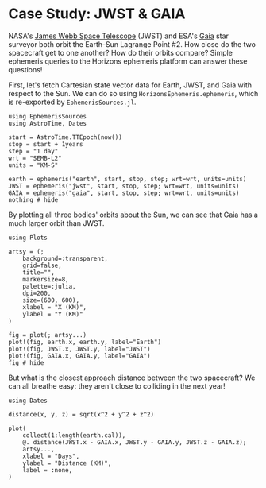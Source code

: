 # Case Study: JWST & GAIA

NASA's [James Webb Space Telescope](https://science.nasa.gov/mission/webb/)
(JWST) and ESA's [Gaia](https://www.esa.int/Science_Exploration/Space_Science/Gaia) 
star surveyor both orbit the Earth-Sun Lagrange Point \#2. How close do the two
spacecraft get to one another? How do their orbits compare? Simple ephemeris
queries to the Horizons ephemeris platform can answer these questions!

First, let's fetch Cartesian state vector data for Earth, JWST, and Gaia with
respect to the Sun. We can do so using `HorizonsEphemeris.ephemeris`, which 
is re-exported by `EphemerisSources.jl`.

```@example study
using EphemerisSources
using AstroTime, Dates

start = AstroTime.TTEpoch(now())
stop = start + 1years
step = "1 day"
wrt = "SEMB-L2"
units = "KM-S"

earth = ephemeris("earth", start, stop, step; wrt=wrt, units=units)
JWST = ephemeris("jwst", start, stop, step; wrt=wrt, units=units)
GAIA = ephemeris("gaia", start, stop, step; wrt=wrt, units=units)
nothing # hide
```

By plotting all three bodies' orbits about the Sun, we can see that Gaia has 
a much larger orbit than JWST.

```@example study
using Plots

artsy = (;
    background=:transparent,
    grid=false,
    title="",
    markersize=8,
    palette=:julia,
    dpi=200,
    size=(600, 600),
    xlabel = "X (KM)",
    ylabel = "Y (KM)"
)

fig = plot(; artsy...)
plot!(fig, earth.x, earth.y, label="Earth")
plot!(fig, JWST.x, JWST.y, label="JWST")
plot!(fig, GAIA.x, GAIA.y, label="GAIA")
fig # hide
```

But what is the closest approach distance between the two spacecraft? We can all
breathe easy: they aren't close to colliding in the next year!

```@example study
using Dates 

distance(x, y, z) = sqrt(x^2 + y^2 + z^2)

plot(
    collect(1:length(earth.cal)),
    @. distance(JWST.x - GAIA.x, JWST.y - GAIA.y, JWST.z - GAIA.z);
    artsy...,
    xlabel = "Days",
    ylabel = "Distance (KM)",
    label = :none,
)
```